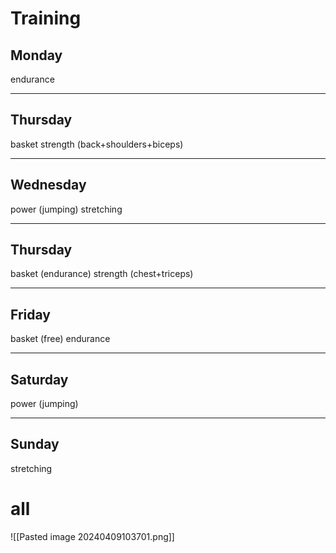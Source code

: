 # Training
## Monday
endurance

---
## Thursday
basket
strength (back+shoulders+biceps)

---
## Wednesday
power (jumping)
stretching

---
## Thursday
basket (endurance)
strength (chest+triceps)

---
## Friday
basket (free)
endurance

---
## Saturday
power (jumping)

---
## Sunday
stretching


# all 
![[Pasted image 20240409103701.png]]